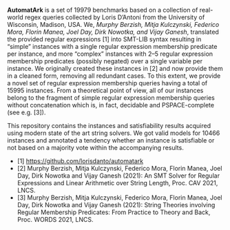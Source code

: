 **AutomatArk** is a set of 19979 benchmarks based on a collection of real-world regex queries collected by Loris D’Antoni from the University of Wisconsin, Madison, USA. We, _Murphy Berzish, Mitja Kulczynski, Federico Mora, Florin Manea, Joel Day, Dirk Nowotka, and Vijay Ganesh_, translated the provided regular expressions [1] into SMT-LIB syntax resulting in “simple” instances with a single regular expression membership predicate per instance, and more “complex” instances with 2–5 regular expression membership predicates (possibly negated) over a single variable per instance. We originally created these instances in [2] and now provide them in a cleaned form, removing all redundant cases. To this extent, we provide a novel set of regular expression membership queries having a total of 15995 instances. From a theoretical point of view, all of our instances belong to the fragment of simple regular expression membership queries without concatenation which is, in fact, decidable and PSPACE-complete (see e.g. [3]).

This repository contains the instances and satisfiability results acquired using modern state of the art string solvers. We got valid models for 10466 instances and annotated a tendency whether an instance is satisfiable or not based on a majority vote within the accompanying results. 


- [1] https://github.com/lorisdanto/automatark 
- [2] Murphy Berzish, Mitja Kulczynski, Federico Mora, Florin Manea, Joel Day, Dirk Nowotka and Vijay Ganesh (2021): An SMT Solver for Regular Expressions and Linear Arithmetic over String Length, Proc. CAV 2021, LNCS.
- [3] Murphy Berzish, Mitja Kulczynski, Federico Mora, Florin Manea, Joel Day, Dirk Nowotka and Vijay Ganesh (2021): String Theories involving Regular Membership Predicates: From Practice to Theory and Back, Proc. WORDS 2021, LNCS.

